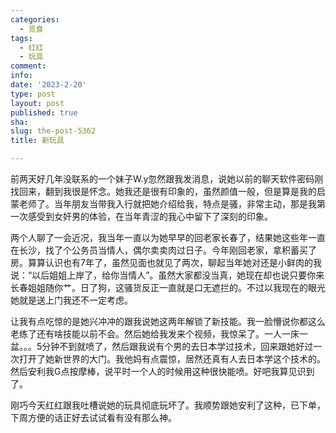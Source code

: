 ```yaml
---
categories:
  - 觅食
tags:
  - 红红
  - 玩具
comment: 
info: 
date: '2023-2-20'
type: post
layout: post
published: true
sha: 
slug: the-post-5362
title: 新玩具

---
```

前两天好几年没联系的一个妹子W.y忽然跟我发消息，说她以前的聊天软件密码刚找回来，翻到我很是怀念。她我还是很有印象的，虽然颜值一般，但是算是我的启蒙老师了。当年朋友当带我入行就把她介绍给我，特点是骚，非常主动，那是我第一次感受到女奸男的体验，在当年青涩的我心中留下了深刻的印象。

两个人聊了一会近况，我当年一直以为她早早的回老家长春了，结果她这些年一直在长沙，找了个公务员当情人，偶尔卖卖肉过日子。今年刚回老家，拿积蓄买了房。算算认识也有7年了，虽然见面也就见了两次，聊起当年她对还是小鲜肉的我说：“以后姐姐上岸了，给你当情人”。虽然大家都没当真，她现在却也说只要你来长春姐姐随你艹。日了狗，这骚货反正一直就是口无遮拦的。不过以我现在的眼光她就是送上门我还不一定考虑。

让我有点吃惊的是她兴冲冲的跟我说她这两年解锁了新技能。我一脸懵说你都这么老练了还有啥技能以前不会。然后她给我发来个视频，我惊呆了。一人一床一盆。。。5分钟不到就喷了，然后跟我说有个男的去日本学过技术，回来跟她好过一次打开了她新世界的大门。我他妈有点震惊，居然还真有人去日本学这个技术的。然后安利我G点按摩棒，说平时一个人的时候用这种很快能喷。好吧我算见识到了。

刚巧今天红红跟我吐槽说她的玩具彻底玩坏了。我顺势跟她安利了这种，已下单，下周方便的话正好去试试看有没有那么神。